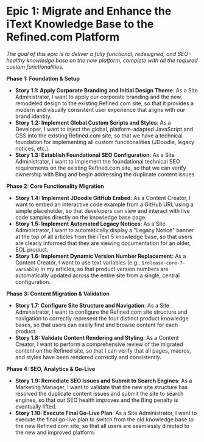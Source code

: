 # Epic 1: Migrate and Enhance the iText Knowledge Base to the Refined.com Platform

*The goal of this epic is to deliver a fully functional, redesigned, and SEO-healthy knowledge base on the new platform, complete with all the required custom functionalities.*

**Phase 1: Foundation & Setup**
* **Story 1.1: Apply Corporate Branding and Initial Design Theme**: As a Site Administrator, I want to apply our corporate branding and the new, remodeled design to the existing Refined.com site, so that it provides a modern and visually consistent user experience that aligns with our brand identity.
* **Story 1.2: Implement Global Custom Scripts and Styles**: As a Developer, I want to inject the global, platform-adapted JavaScript and CSS into the existing Refined.com site, so that we have a technical foundation for implementing all custom functionalities (JDoodle, legacy notices, etc.).
* **Story 1.3: Establish Foundational SEO Configuration**: As a Site Administrator, I want to implement the foundational technical SEO requirements on the existing Refined.com site, so that we can verify ownership with Bing and begin addressing the duplicate content issues.

**Phase 2: Core Functionality Migration**
* **Story 1.4: Implement JDoodle GitHub Embed**: As a Content Creator, I want to embed an interactive code example from a GitHub URL using a simple placeholder, so that developers can view and interact with live code samples directly on the knowledge base page.
* **Story 1.5: Implement Automated Legacy Notices**: As a Site Administrator, I want to automatically display a "Legacy Notice" banner at the top of all articles from the iText 5 knowledge base, so that users are clearly informed that they are viewing documentation for an older, EOL product.
* **Story 1.6: Implement Dynamic Version Number Replacement**: As a Content Creator, I want to use text variables (e.g., `$release-core-7-variable`) in my articles, so that product version numbers are automatically updated across the entire site from a single, central configuration.

**Phase 3: Content Migration & Validation**
* **Story 1.7: Configure Site Structure and Navigation**: As a Site Administrator, I want to configure the Refined.com site structure and navigation to correctly represent the four distinct product knowledge bases, so that users can easily find and browse content for each product.
* **Story 1.8: Validate Content Rendering and Styling**: As a Content Creator, I want to perform a comprehensive review of the migrated content on the Refined site, so that I can verify that all pages, macros, and styles have been rendered correctly and consistently.

**Phase 4: SEO, Analytics & Go-Live**
* **Story 1.9: Remediate SEO Issues and Submit to Search Engines**: As a Marketing Manager, I want to validate that the new site structure has resolved the duplicate content issues and submit the site to search engines, so that our SEO health improves and the Bing penalty is eventually lifted.
* **Story 1.10: Execute Final Go-Live Plan**: As a Site Administrator, I want to execute the final go-live plan to switch from the old knowledge base to the new Refined.com site, so that all users are seamlessly directed to the new and improved platform.